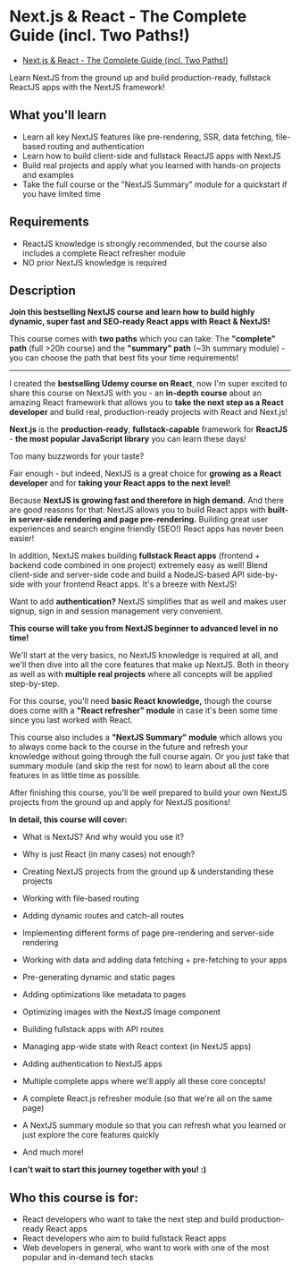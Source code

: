 # Next.js & React - The Complete Guide (incl. Two Paths!)

-   [Next.js & React - The Complete Guide (incl. Two Paths!)](https://www.udemy.com/course/nextjs-react-the-complete-guide/)

Learn NextJS from the ground up and build production-ready, fullstack ReactJS apps with the NextJS framework!

##  What you'll learn

-   Learn all key NextJS features like pre-rendering, SSR, data fetching, file-based routing and authentication
-   Learn how to build client-side and fullstack ReactJS apps with NextJS
-   Build real projects and apply what you learned with hands-on projects and examples
-   Take the full course or the "NextJS Summary" module for a quickstart if you have limited time

##  Requirements
-   ReactJS knowledge is strongly recommended, but the course also includes a complete React refresher module
-   NO prior NextJS knowledge is required

## Description

**Join this bestselling NextJS course and learn how to build highly dynamic, super fast and SEO-ready React apps with React & NextJS!**

This course comes with **two paths** which you can take: The **"complete" path** (full >20h course) and the **"summary" path** (~3h summary module) - you can choose the path that best fits your time requirements!

---

I created the **bestselling Udemy course on React**, now I'm super excited to share this course on NextJS with you - an **in-depth course** about an amazing React framework that allows you to **take the next step as a React developer** and build real, production-ready projects with React and Next.js!

**Next.js** is the **production-ready**, **fullstack-capable** framework for **ReactJS** - **the most popular JavaScript library** you can learn these days!

Too many buzzwords for your taste?

Fair enough - but indeed, NextJS is a great choice for **growing as a React developer** and for **taking your React apps to the next level!**

Because **NextJS is growing fast and therefore in high demand.** And there are good reasons for that: NextJS allows you to build React apps with **built-in server-side rendering and page pre-rendering.** Building great user experiences and search engine friendly (SEO!) React apps has never been easier!

In addition, NextJS makes building **fullstack React apps** (frontend + backend code combined in one project) extremely easy as well! Blend client-side and server-side code and build a NodeJS-based API side-by-side with your frontend React apps. It's a breeze with NextJS!

Want to add **authentication?** NextJS simplifies that as well and makes user signup, sign in and session management very convenient.

**This course will take you from NextJS beginner to advanced level in no time!**

We'll start at the very basics, no NextJS knowledge is required at all, and we'll then dive into all the core features that make up NextJS. Both in theory as well as with **multiple real projects** where all concepts will be applied step-by-step.

For this course, you'll need **basic React knowledge,** though the course does come with a **"React refresher" module** in case it's been some time since you last worked with React.

This course also includes a **"NextJS Summary" module** which allows you to always come back to the course in the future and refresh your knowledge without going through the full course again. Or you just take that summary module (and skip the rest for now) to learn about all the core features in as little time as possible.

After finishing this course, you'll be well prepared to build your own NextJS projects from the ground up and apply for NextJS positions!

**In detail, this course will cover:**

-   What is NextJS? And why would you use it?

-   Why is just React (in many cases) not enough?

-   Creating NextJS projects from the ground up & understanding these projects

-   Working with file-based routing

-   Adding dynamic routes and catch-all routes

-   Implementing different forms of page pre-rendering and server-side rendering

-   Working with data and adding data fetching + pre-fetching to your apps

-   Pre-generating dynamic and static pages

-   Adding optimizations like metadata to pages

-   Optimizing images with the NextJS Image component

-   Building fullstack apps with API routes

-   Managing app-wide state with React context (in NextJS apps)

-   Adding authentication to NextJS apps

-   Multiple complete apps where we'll apply all these core concepts!

-   A complete React.js refresher module (so that we're all on the same page)

-   A NextJS summary module so that you can refresh what you learned or just explore the core features quickly

-   And much more!

**I can't wait to start this journey together with you! :)**

##  Who this course is for:
-   React developers who want to take the next step and build production-ready React apps
-   React developers who aim to build fullstack React apps
-   Web developers in general, who want to work with one of the most popular and in-demand tech stacks

